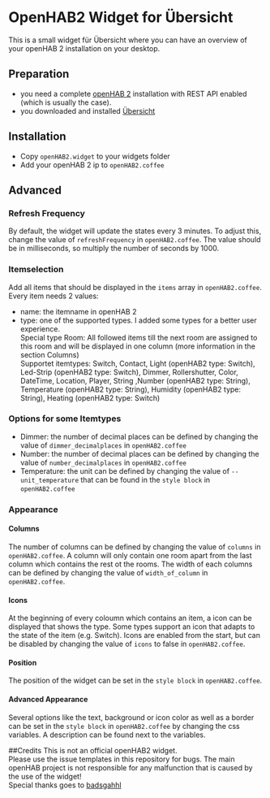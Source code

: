 # OpenHAB2 Widget for Übersicht
This is a small widget für Übersicht where you can have an overview of your openHAB 2 installation on your desktop.

## Preparation
- you need a complete [openHAB 2](https://www.openhab.org/) installation with REST API enabled (which is usually the case).
- you downloaded and installed [Übersicht](http://tracesof.net/uebersicht/)

## Installation
- Copy `openHAB2.widget` to your widgets folder
- Add your openHAB 2 ip to `openHAB2.coffee`

## Advanced

### Refresh Frequency
By default, the widget will update the states every 3 minutes. To adjust this, change the value of `refreshFrequency` in `openHAB2.coffee`. The value should be in milliseconds, so multiply the number of seconds by 1000.

### Itemselection
Add all items that should be displayed in the `items` array in `openHAB2.coffee`.
Every item needs 2 values: 
- name: the itemname in openHAB 2
- type: one of the supported types. I added some types for a better user experience.  
Special type Room: All followed items till the next room are assigned to this room and will be displayed in one column (more information in the section Columns)  
Supportet itemtypes: Switch, Contact, Light (openHAB2 type: Switch), Led-Strip (openHAB2 type: Switch), Dimmer, Rollershutter, Color, DateTime, Location,  Player, String ,Number (openHAB2 type: String), Temperature (openHAB2 type: String), Humidity (openHAB2 type: String), Heating (openHAB2 type: Switch)

### Options for some Itemtypes
- Dimmer: the number of decimal places can be defined by changing the value of `dimmer_decimalplaces` in `openHAB2.coffee`
- Number: the number of decimal places can be defined by changing the value of `number_decimalplaces` in `openHAB2.coffee`
- Temperature: the unit can be defined by changing the value of `--unit_temperature` that can be found in the `style block` in `openHAB2.coffee`

### Appearance

#### Columns
The number of columns can be defined by changing the value of `columns` in `openHAB2.coffee`. A column will only contain one room apart from the last column which contains the rest ot the rooms.
The width of each columns can be defined by changing the value of `width_of_column` in `openHAB2.coffee`.

#### Icons
At the beginning of every coloumn which contains an item, a icon can be displayed that shows the type. Some types support an icon that adapts to the state of the item (e.g. Switch). Icons are enabled from the start, but can be disabled by changing the value of `icons` to false in `openHAB2.coffee`.

#### Position
The position of the widget can be set in the `style block` in `openHAB2.coffee`. 

#### Advanced Appearance
Several options like the text, background or icon color as well as a border can be set in the `style block` in `openHAB2.coffee` by changing the css variables. A description can be found next to the variables.

##Credits
This is not an official openHAB2 widget.  
Please use the issue templates in this repository for bugs. The main openHAB project is not responsible for any malfunction that is caused by the use of the widget!  
Special thanks goes to [badsgahhl](https://github.com/badsgahhl)

